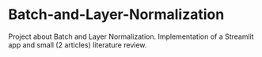 # Batch-and-Layer-Normalization
Project about Batch and Layer Normalization. Implementation of a Streamlit app and small (2 articles) literature review.
